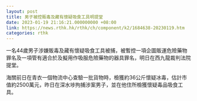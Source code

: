 ```yaml
---
layout: post
title: 男子被控販毒及藏有懷疑吸食工具明提堂
date: 2023-01-19 21:16:21.000000000 +08:00
link: https://news.rthk.hk/rthk/ch/component/k2/1684638-20230119.htm
categories: rthk
---
```


一名44歲男子涉嫌販毒及藏有懷疑吸食工具被捕，被暫控一項企圖販運危險藥物罪名及一項管有適合於及擬用作吸服危險藥物的器具罪名，明日在西九龍裁判法院提堂。

海關前日在青衣一個物流中心查驗一批貨物時，檢獲約36公斤懷疑冰毒，估計市值約2500萬元，昨日在深水埗拘捕涉案男子，並在他住所檢獲懷疑毒品吸食工具。
 

